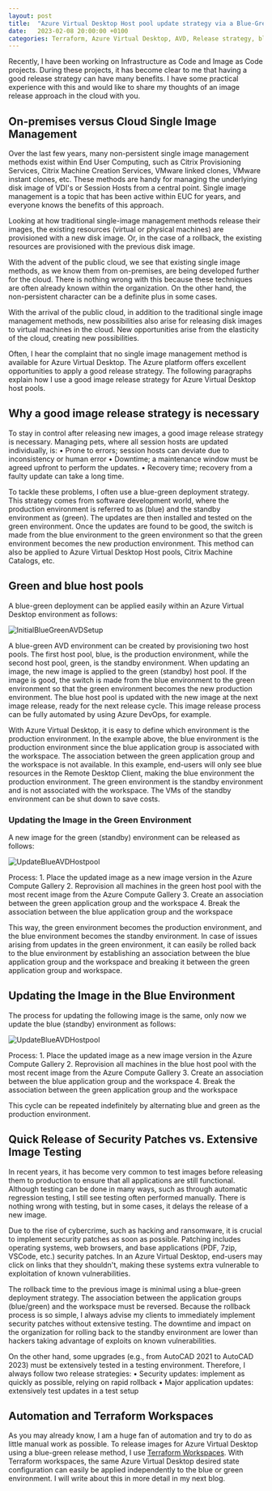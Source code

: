 ```yaml
---
layout: post
title:  "Azure Virtual Desktop Host pool update strategy via a Blue-Green deployment."
date:   2023-02-08 20:00:00 +0100
categories: Terraform, Azure Virtual Desktop, AVD, Release strategy, blue, green, blue-green
---
```

Recently, I have been working on Infrastructure as Code and Image as Code projects. During these projects, it has become clear to me that having a good release strategy can have many benefits. I have some practical experience with this and would like to share my thoughts of an image release approach in the cloud with you. 

## On-premises versus Cloud Single Image Management
Over the last few years, many non-persistent single image management methods exist within End User Computing, such as Citrix Provisioning Services, Citrix Machine Creation Services, VMware linked clones, VMware instant clones, etc. These methods are handy for managing the underlying disk image of VDI's or Session Hosts from a central point. Single image management is a topic that has been active within EUC for years, and everyone knows the benefits of this approach.

Looking at how traditional single-image management methods release their images, the existing resources (virtual or physical machines) are provisioned with a new disk image. Or, in the case of a rollback, the existing resources are provisioned with the previous disk image.

With the advent of the public cloud, we see that existing single image methods, as we know them from on-premises, are being developed further for the cloud. There is nothing wrong with this because these techniques are often already known within the organization. On the other hand, the non-persistent character can be a definite plus in some cases.

With the arrival of the public cloud, in addition to the traditional single image management methods, new possibilities also arise for releasing disk images to virtual machines in the cloud. New opportunities arise from the elasticity of the cloud, creating new possibilities.

Often, I hear the complaint that no single image management method is available for Azure Virtual Desktop. The Azure platform offers excellent opportunities to apply a good release strategy. The following paragraphs explain how I use a good image release strategy for Azure Virtual Desktop host pools.

## Why a good image release strategy is necessary
To stay in control after releasing new images, a good image release strategy is necessary. Managing pets, where all session hosts are updated individually, is:
• Prone to errors; session hosts can deviate due to inconsistency or human error
• Downtime; a maintenance window must be agreed upfront to perform the updates.
• Recovery time; recovery from a faulty update can take a long time.

To tackle these problems, I often use a blue-green deployment strategy. This strategy comes from software development world, where the production environment is referred to as (blue) and the standby environment as (green). The updates are then installed and tested on the green environment. Once the updates are found to be good, the switch is made from the blue environment to the green environment so that the green environment becomes the new production environment. This method can also be applied to Azure Virtual Desktop Host pools, Citrix Machine Catalogs, etc.

## Green and blue host pools
A blue-green deployment can be applied easily within an Azure Virtual Desktop environment as follows:

![InitialBlueGreenAVDSetup]({{site.baseuirl}}/assets/img/Posts/2023-02-08-bluegreenstrategy/01-InitialBlueGreenAVDSetup.jpg)

A blue-green AVD environment can be created by provisioning two host pools. The first host pool, blue, is the production environment, while the second host pool, green, is the standby environment. When updating an image, the new image is applied to the green (standby) host pool. If the image is good, the switch is made from the blue environment to the green environment so that the green environment becomes the new production environment. The blue host pool is updated with the new image at the next image release, ready for the next release cycle. This image release process can be fully automated by using Azure DevOps, for example.

With Azure Virtual Desktop, it is easy to define which environment is the production environment. In the example above, the blue environment is the production environment since the blue application group is associated with the workspace. The association between the green application group and the workspace is not available. In this example, end-users will only see blue resources in the Remote Desktop Client, making the blue environment the production environment. The green environment is the standby environment and is not associated with the workspace. The VMs of the standby environment can be shut down to save costs.

### Updating the Image in the Green Environment
A new image for the green (standby) environment can be released as follows:

![UpdateBlueAVDHostpool]({{site.baseuirl}}/assets/img/Posts/2023-02-08-bluegreenstrategy/02-UpdateBlueAVDHostpool.jpg)

Process:
    1. Place the updated image as a new image version in the Azure Compute Gallery
    2. Reprovision all machines in the green host pool with the most recent image from the Azure Compute Gallery
    3. Create an association between the green application group and the workspace
    4. Break the association between the blue application group and the workspace

This way, the green environment becomes the production environment, and the blue environment becomes the standby environment. In case of issues arising from updates in the green environment, it can easily be rolled back to the blue environment by establishing an association between the blue application group and the workspace and breaking it between the green application group and workspace.

## Updating the Image in the Blue Environment
The process for updating the following image is the same, only now we update the blue (standby) environment as follows:

![UpdateBlueAVDHostpool]({{site.baseuirl}}/assets/img/Posts/2023-02-08-bluegreenstrategy/02-UpdateBlueAVDHostpool.jpg)

Process:
    1. Place the updated image as a new image version in the Azure Compute Gallery
    2. Reprovision all machines in the blue host pool with the most recent image from the Azure Compute Gallery
    3. Create an association between the blue application group and the workspace
    4. Break the association between the green application group and the workspace

This cycle can be repeated indefinitely by alternating blue and green as the production environment.

## Quick Release of Security Patches vs. Extensive Image Testing
In recent years, it has become very common to test images before releasing them to production to ensure that all applications are still functional. Although testing can be done in many ways, such as through automatic regression testing, I still see testing often performed manually. There is nothing wrong with testing, but in some cases, it delays the release of a new image.

Due to the rise of cybercrime, such as hacking and ransomware, it is crucial to implement security patches as soon as possible. Patching includes operating systems, web browsers, and base applications (PDF, 7zip, VSCode, etc.) security patches. In an Azure Virtual Desktop, end-users may click on links that they shouldn't, making these systems extra vulnerable to exploitation of known vulnerabilities.

The rollback time to the previous image is minimal using a blue-green deployment strategy. The association between the application groups (blue/green) and the workspace must be reversed. Because the rollback process is so simple, I always advise my clients to immediately implement security patches without extensive testing. The downtime and impact on the organization for rolling back to the standby environment are lower than hackers taking advantage of exploits on known vulnerabilities.

On the other hand, some upgrades (e.g., from AutoCAD 2021 to AutoCAD 2023) must be extensively tested in a testing environment. Therefore, I always follow two release strategies:
• Security updates: implement as quickly as possible, relying on rapid rollback
• Major application updates: extensively test updates in a test setup

## Automation and Terraform Workspaces
As you may already know, I am a huge fan of automation and try to do as little manual work as possible. To release images for Azure Virtual Desktop using a blue-green release method, I use [Terraform Workspaces](https://developer.hashicorp.com/terraform/cli/workspaces). With Terraform workspaces, the same Azure Virtual Desktop desired state configuration can easily be applied independently to the blue or green environment. I will write about this in more detail in my next blog.